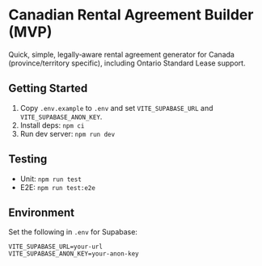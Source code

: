 # Canadian Rental Agreement Builder (MVP)

Quick, simple, legally‑aware rental agreement generator for Canada (province/territory specific), including Ontario Standard Lease support.

## Getting Started

1. Copy `.env.example` to `.env` and set `VITE_SUPABASE_URL` and `VITE_SUPABASE_ANON_KEY`.
2. Install deps: `npm ci`
3. Run dev server: `npm run dev`

## Testing

- Unit: `npm run test`
- E2E: `npm run test:e2e`

## Environment

Set the following in `.env` for Supabase:

```
VITE_SUPABASE_URL=your-url
VITE_SUPABASE_ANON_KEY=your-anon-key
```

